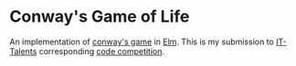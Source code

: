 # Conway's Game of Life

An implementation of [conway's game](https://en.wikipedia.org/wiki/Conway%27s_Game_of_Life)
in [Elm](https://en.wikipedia.org/wiki/Elm_(programming_language)).
This is my submission to [IT-Talents](https://www.it-talents.de/) corresponding
[code competition](https://www.it-talents.de/foerderung/code-competition/code-competition-05-2018).
